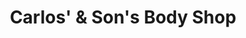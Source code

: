 ---
title: "Carlos' & Son's Body Shop"
url: /newland/carlos-and-sons-body-shop/
shop: car repair
---